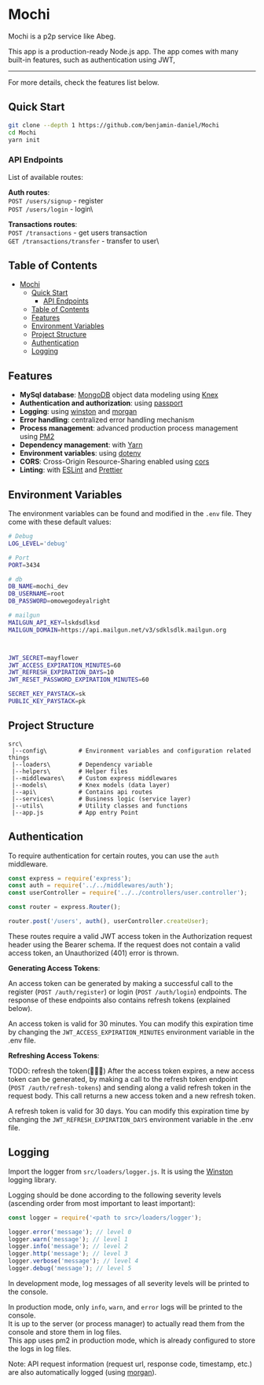 # Mochi

Mochi is a p2p service like Abeg.

This app is a production-ready Node.js app. The app comes with many built-in features, such as authentication using JWT,

---

For more details, check the features list below.

## Quick Start

```bash
git clone --depth 1 https://github.com/benjamin-daniel/Mochi
cd Mochi
yarn init
```

### API Endpoints

List of available routes:

**Auth routes**:\
`POST /users/signup` - register\
`POST /users/login` - login\

**Transactions routes**:\
`POST /transactions` - get users transaction\
`GET /transactions/transfer` - transfer to user\

## Table of Contents

- [Mochi](#mochi)
  - [Quick Start](#quick-start)
    - [API Endpoints](#api-endpoints)
  - [Table of Contents](#table-of-contents)
  - [Features](#features)
  - [Environment Variables](#environment-variables)
  - [Project Structure](#project-structure)
  - [Authentication](#authentication)
  - [Logging](#logging)

## Features

- **MySql database**: [MongoDB](https://www.mysql.com) object data modeling using [Knex](http://knexjs.org)
- **Authentication and authorization**: using [passport](http://www.passportjs.org)
- **Logging**: using [winston](https://github.com/winstonjs/winston) and [morgan](https://github.com/expressjs/morgan)
- **Error handling**: centralized error handling mechanism
- **Process management**: advanced production process management using [PM2](https://pm2.keymetrics.io)
- **Dependency management**: with [Yarn](https://yarnpkg.com)
- **Environment variables**: using [dotenv](https://github.com/motdotla/dotenv)
- **CORS**: Cross-Origin Resource-Sharing enabled using [cors](https://github.com/expressjs/cors)
- **Linting**: with [ESLint](https://eslint.org) and [Prettier](https://prettier.io)

## Environment Variables

The environment variables can be found and modified in the `.env` file. They come with these default values:

```bash
# Debug
LOG_LEVEL='debug'

# Port
PORT=3434

# db
DB_NAME=mochi_dev
DB_USERNAME=root
DB_PASSWORD=omowegodeyalright

# mailgun
MAILGUN_API_KEY=lskdsdlksd
MAILGUN_DOMAIN=https://api.mailgun.net/v3/sdklsdlk.mailgun.org



JWT_SECRET=mayflower
JWT_ACCESS_EXPIRATION_MINUTES=60
JWT_REFRESH_EXPIRATION_DAYS=10
JWT_RESET_PASSWORD_EXPIRATION_MINUTES=60

SECRET_KEY_PAYSTACK=sk
PUBLIC_KEY_PAYSTACK=pk
```

## Project Structure

```
src\
 |--config\         # Environment variables and configuration related things
 |--loaders\        # Dependency variable
 |--helpers\        # Helper files
 |--middlewares\    # Custom express middlewares
 |--models\         # Knex models (data layer)
 |--api\            # Contains api routes
 |--services\       # Business logic (service layer)
 |--utils\          # Utility classes and functions
 |--app.js          # App entry Point
```

## Authentication

To require authentication for certain routes, you can use the `auth` middleware.

```javascript
const express = require('express');
const auth = require('../../middlewares/auth');
const userController = require('../../controllers/user.controller');

const router = express.Router();

router.post('/users', auth(), userController.createUser);
```

These routes require a valid JWT access token in the Authorization request header using the Bearer schema. If the request does not contain a valid access token, an Unauthorized (401) error is thrown.

**Generating Access Tokens**:

An access token can be generated by making a successful call to the register (`POST /auth/register`) or login (`POST /auth/login`) endpoints. The response of these endpoints also contains refresh tokens (explained below).

An access token is valid for 30 minutes. You can modify this expiration time by changing the `JWT_ACCESS_EXPIRATION_MINUTES` environment variable in the .env file.

**Refreshing Access Tokens**:

TODO: refresh the token(🤦🏽‍♂️)
After the access token expires, a new access token can be generated, by making a call to the refresh token endpoint (`POST /auth/refresh-tokens`) and sending along a valid refresh token in the request body. This call returns a new access token and a new refresh token.

A refresh token is valid for 30 days. You can modify this expiration time by changing the `JWT_REFRESH_EXPIRATION_DAYS` environment variable in the .env file.

## Logging

Import the logger from `src/loaders/logger.js`. It is using the [Winston](https://github.com/winstonjs/winston) logging library.

Logging should be done according to the following severity levels (ascending order from most important to least important):

```javascript
const logger = require('<path to src>/loaders/logger');

logger.error('message'); // level 0
logger.warn('message'); // level 1
logger.info('message'); // level 2
logger.http('message'); // level 3
logger.verbose('message'); // level 4
logger.debug('message'); // level 5
```

In development mode, log messages of all severity levels will be printed to the console.

In production mode, only `info`, `warn`, and `error` logs will be printed to the console.\
It is up to the server (or process manager) to actually read them from the console and store them in log files.\
This app uses pm2 in production mode, which is already configured to store the logs in log files.

Note: API request information (request url, response code, timestamp, etc.) are also automatically logged (using [morgan](https://github.com/expressjs/morgan)).
